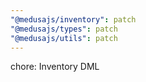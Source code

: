 ```yaml
---
"@medusajs/inventory": patch
"@medusajs/types": patch
"@medusajs/utils": patch
---
```


chore: Inventory DML
